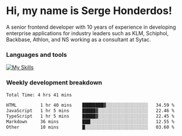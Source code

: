# Hi, my name is Serge Honderdos!

A senior frontend developer with 10 years of experience in developing enterprise applications for industry leaders such as KLM, Schiphol, Backbase, Athlon, and NS working as a consultant at Sytac.

### Languages and tools
[![My Skills](https://skillicons.dev/icons?i=js,ts,angular,react,vue,nodejs,sqlite,postgres,mongodb,git,azure)](#)

### Weekly development breakdown
<!--START_SECTION:waka-->

```txt
Total Time: 4 hrs 41 mins

HTML         1 hr 40 mins    ████████▓░░░░░░░░░░░░░░░░   34.59 %
JavaScript   1 hr 5 mins     █████▓░░░░░░░░░░░░░░░░░░░   22.46 %
TypeScript   1 hr 5 mins     █████▓░░░░░░░░░░░░░░░░░░░   22.45 %
Markdown     36 mins         ███░░░░░░░░░░░░░░░░░░░░░░   12.55 %
Other        10 mins         █░░░░░░░░░░░░░░░░░░░░░░░░   03.60 %
```

<!--END_SECTION:waka-->
